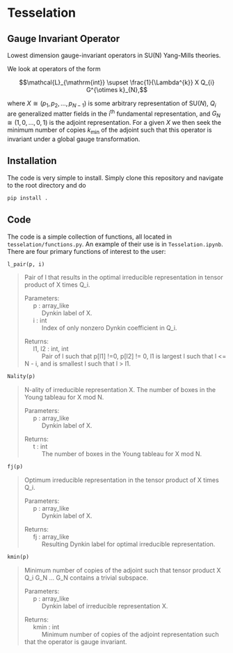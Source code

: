 # Tesselation

## Gauge Invariant Operator
Lowest dimension gauge-invariant operators in SU(N) Yang-Mills theories.

We look at operators of the form

$$\mathcal{L}_{\mathrm{int}} \supset \frac{1}{\Lambda^{k}} X Q_{i} G^{\otimes k}_{N},$$

where $X \cong \left(p_{1}, p_{2}, \ldots, p_{N-1} \right)$ is some arbitrary representation of $\mathrm{SU}\left(N\right)$, $Q_{i}$ are generalized matter fields in the i<sup>th</sup> fundamental representation, and $G_{N} \cong \left(1, 0, \ldots, 0, 1\right)$ is the adjoint representation. For a given $X$ we then seek the minimum number of copies $k_{\mathrm{min}}$ of the adjoint such that this operator is invariant under a global gauge transformation.

## Installation

The code is very simple to install. Simply clone this repository and navigate to the root directory and do

```bash
pip install .
```

## Code

The code is a simple collection of functions, all located in `tesselation/functions.py`. An example of their use is in `Tesselation.ipynb`. There are four primary functions of interest to the user:

```python
l_pair(p, i)
```
> Pair of l that results in the optimal irreducible representation in tensor product of X times Q_i.
>
> Parameters:<br>
> &nbsp;&nbsp;&nbsp;&nbsp;&nbsp;p : array_like<br>
> &nbsp;&nbsp;&nbsp;&nbsp;&nbsp;&nbsp;&nbsp;&nbsp;&nbsp;&nbsp;Dynkin label of X.<br>
> &nbsp;&nbsp;&nbsp;&nbsp;&nbsp;i : int<br>
> &nbsp;&nbsp;&nbsp;&nbsp;&nbsp;&nbsp;&nbsp;&nbsp;&nbsp;&nbsp;Index of only nonzero Dynkin coefficient in Q_i.
>
> Returns:<br>
> &nbsp;&nbsp;&nbsp;&nbsp;&nbsp;l1, l2 : int, int<br>
> &nbsp;&nbsp;&nbsp;&nbsp;&nbsp;&nbsp;&nbsp;&nbsp;&nbsp;&nbsp;Pair of l such that p[l1] !=0, p[l2] != 0, l1 is largest l such that l <= N - i, and is smallest l such that l > l1.

```python
Nality(p)
```
> N-ality of irreducible representation X. The number of boxes in the Young tableau for X mod N.
>
> Parameters:<br>
> &nbsp;&nbsp;&nbsp;&nbsp;&nbsp;p : array_like<br>
> &nbsp;&nbsp;&nbsp;&nbsp;&nbsp;&nbsp;&nbsp;&nbsp;&nbsp;&nbsp;Dynkin label of X.<br>
>
> Returns:<br>
> &nbsp;&nbsp;&nbsp;&nbsp;&nbsp;t : int<br>
> &nbsp;&nbsp;&nbsp;&nbsp;&nbsp;&nbsp;&nbsp;&nbsp;&nbsp;&nbsp;The number of boxes in the Young tableau for X mod N.

```python
fj(p)
```
> Optimum irreducible representation in the tensor product of X times Q_i.
>
> Parameters:<br>
> &nbsp;&nbsp;&nbsp;&nbsp;&nbsp;p  : array_like<br>
> &nbsp;&nbsp;&nbsp;&nbsp;&nbsp;&nbsp;&nbsp;&nbsp;&nbsp;&nbsp;Dynkin label of X.<br>
>
> Returns:<br>
> &nbsp;&nbsp;&nbsp;&nbsp;&nbsp;fj : array_like<br>
> &nbsp;&nbsp;&nbsp;&nbsp;&nbsp;&nbsp;&nbsp;&nbsp;&nbsp;&nbsp;Resulting Dynkin label for optimal irreducible representation.<br>

```python
kmin(p)
```
> Minimum number of copies of the adjoint such that tensor product X Q_i G_N ... G_N  contains a trivial subspace.
>
> Parameters:<br>
> &nbsp;&nbsp;&nbsp;&nbsp;&nbsp;p : array_like<br>
> &nbsp;&nbsp;&nbsp;&nbsp;&nbsp;&nbsp;&nbsp;&nbsp;&nbsp;&nbsp;Dynkin label of irreducible representation X.<br>
>
> Returns:<br>
> &nbsp;&nbsp;&nbsp;&nbsp;&nbsp;kmin : int<br>
> &nbsp;&nbsp;&nbsp;&nbsp;&nbsp;&nbsp;&nbsp;&nbsp;&nbsp;&nbsp;Minimum number of copies of the adjoint representation such that the operator is gauge invariant.
